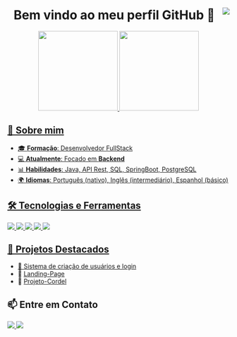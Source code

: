 <!-- README.md para o GitHub Profile -->

<h1 align="center"> Bem vindo ao meu perfil GitHub 👋 
<img align="right" src="https://visitor-badge.laobi.icu/badge?page_id=vinisilvabariane.vinisilvabariane" />
</h1>

<div align="center">
<a href="https://github.com/vinisilvabariane">
<img loading="lazy" height="180em" src="https://github-readme-stats.vercel.app/api/top-langs/?username=vinisilvabariane&layout=compact&langs_count=7&theme=dracula"/>
<img loading="lazy" height="180em" src="https://github-readme-stats.vercel.app/api?username=vinisilvabariane&show_icons=true&theme=dracula&include_all_commits=true&count_private=true"/>
</div>

## 🚀 Sobre mim

- 🎓 **Formação**: Desenvolvedor FullStack
- 💻 **Atualmente**: Focado em **Backend**
- 📊 **Habilidades**: Java, API Rest, SQL, SpringBoot, PostgreSQL 
- 🌍 **Idiomas**: Português (nativo), Inglês (intermediário), Espanhol (básico)

## 🛠️ Tecnologias e Ferramentas
<p>
  <img src="https://img.shields.io/badge/Java-ED8B00?style=for-the-badge&logo=java&logoColor=white">
  <img src="https://img.shields.io/badge/PostgreSQL-316192?style=for-the-badge&logo=postgresql&logoColor=white">
  <img src="https://img.shields.io/badge/React-20232A?style=for-the-badge&logo=react&logoColor=61DAFB">
  <img src="https://img.shields.io/badge/Java-ED8B00?style=for-the-badge&logo=openjdk&logoColor=white">
  <img src="https://img.shields.io/badge/Spring%20Boot-6DB33F?style=for-the-badge&logo=springboot&logoColor=white">
</p>

## 📂 Projetos Destacados
- 🔹 [Sistema de criação de usuários e login](https://github.com/vinisilvabariane/apinotionlogin)
- 🔹 [Landing-Page](https://github.com/vinisilvabariane/Landing-Page)
- 🔹 [Projeto-Cordel](https://github.com/vinisilvabariane/Projeto-Cordel)

## 📫 Entre em Contato
<p>
  <a href="https://www.linkedin.com/in/vinicius-bariane-57a298221/" target="_blank">
    <img src="https://img.shields.io/badge/LinkedIn-blue?style=for-the-badge&logo=linkedin&logoColor=white">
  </a>
  <a href="https://www.instagram.com/vinisilvabariane/" target="_blank"><img loading="lazy" src="https://img.shields.io/badge/-Instagram-%23E4405F?style=for-the-badge&logo=instagram&logoColor=white" target="_blank"></a>
</p>
